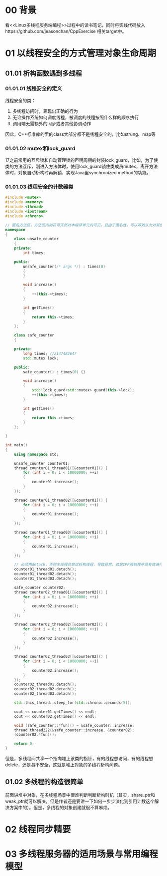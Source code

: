 # 00 背景
看\<\<Linux多线程服务端编程\>\>过程中的读书笔记，同时将实践代码放入https://github.com/jeasonchan/CppExercise 相关target中。


# 01 以线程安全的方式管理对象生命周期

## 01.01 析构函数遇到多线程

### 01.01.01 线程安全的定义
线程安全的类：

1. 多线程访问时，表现出正确的行为
2. 无论操作系统如何调度线程，被调度的线程按照什么样的顺序执行
3. 调用端无需额外的同步或者其他协调动作

因此，C++标准库的里的class大部分都不是线程安全的，比如strung、map等

### 01.01.02 mutex和lock_guard
17之前常用的互斥锁和自动管理锁的声明周期的封装lock_guard，比如，为了使类的方法互斥，刚进入方法体时，使用lock_guard锁住类成员mutex，离开方法体时，对象自动析构时再解锁，实现Java里synchronized method的功能。



### 01.01.03 线程安全的计数器类

```cpp
#include <mutex>
#include <memory>
#include <thread>
#include <iostream>
#include <chrono>

// 匿名方法区，方法区内的符号天然对本编译单元内可见，且由于匿名性，可以等效认为对其他编译单元不可见
namespace
{
    class unsafe_counter
    {
    private:
        int times;

    public:
        unsafe_counter(/* args */) : times(0)
        {
        }

        void increase()
        {
            ++(this->times);
        }

        int getTimes()
        {
            return this->times;
        }
    };

    class safe_counter
    {

    private:
        long times; //2147483647
        std::mutex lock;

    public:
        safe_counter() : times(0) {}

        void increase()
        {
            std::lock_guard<std::mutex> guard(this->lock);
            ++(this->times);
        }

        int getTimes()
        {
            return this->times;
        }
    };

}

int main()
{
    using namespace std;

    unsafe_counter counter01;
    thread counter01_thread01([&counter01]() {
        for (int i = 0; i < 10000000; ++i)
        {
            counter01.increase();
        }
    });

    thread counter01_thread02([&counter01]() {
        for (int i = 0; i < 10000000; ++i)
        {
            counter01.increase();
        }
    });

    thread counter01_thread03([&counter01]() {
        for (int i = 0; i < 10000000; ++i)
        {
            counter01.increase();
        }
    });

    // 必须用detach，否则主线程会尝试析构线程，导致异常，这是CPP强制程序员有效进行资源管理
    counter01_thread01.detach();
    counter01_thread02.detach();
    counter01_thread03.detach();

    safe_counter counter02;
    thread counter02_thread01([&counter02]() {
        for (int i = 0; i < 10000000; ++i)
        {
            counter02.increase();
        }
    });

    thread counter02_thread02([&counter02]() {
        for (int i = 0; i < 10000000; ++i)
        {
            counter02.increase();
        }
    });

    thread counter02_thread03([&counter02]() {
        for (int i = 0; i < 10000000; ++i)
        {
            counter02.increase();
        }
    });
    counter02_thread01.detach();
    counter02_thread02.detach();
    counter02_thread03.detach();

    std::this_thread::sleep_for(std::chrono::seconds(5));

    cout << counter01.getTimes() << endl;
    cout << counter02.getTimes() << endl;

    void (safe_counter::*fun)() = &safe_counter::increase;
    thread thread222(&safe_counter::increase, &counter02);
    (counter02.*fun)();

    return 0;
}

```

但是，多线程间共享一个指向堆上该类的指针，有的线程想访问，有的线程想delete，还是县不安全，这就是堆上对象的多线程析构问题。


## 01.02 多线程的构造很简单
前面讲堆中对象，在多线程场景中很难判断判断析构时机（其实，share_ptr和weak_ptr就可以解决，但是作者还是要讲一下如何一步步演化到引用计数这个解决方案中的）。但是，多线程的对象创建就很不算麻烦。


# 02 线程同步精要




# 03 多线程服务器的适用场景与常用编程模型